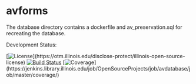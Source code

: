 avforms
=======

The database directory contains a dockerfile and av_preservation.sql for 
recreating the database. 

Development Status:

[![License](https://img.shields.io/badge/License-UIUC%20License-green.svg?label="License")](https://otm.illinois.edu/disclose-protect/illinois-open-source-license)
[![Build Status](https://jenkins.library.illinois.edu/buildStatus/icon?job=OpenSourceProjects/avdatabase/master)](https://jenkins.library.illinois.edu/user/hborcher/my-views/view/all/job/OpenSourceProjects/job/avdatabase/job/master/)
[![Coverage](https://img.shields.io/badge/dynamic/json.svg?query=$..elements[?(@.name=="Line")].ratio&uri=https://jenkins.library.illinois.edu/job/OpenSourceProjects/job/avdatabase/job/master/lastBuild/coverage/result/api/json?depth=1&label=Coverage&suffix=%)](https://jenkins.library.illinois.edu/job/OpenSourceProjects/job/avdatabase/job/master/coverage/)

